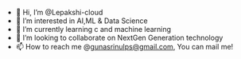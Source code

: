 - 👋 Hi, I’m @Lepakshi-cloud 
- 👀 I’m interested in AI,ML & Data Science
- 🌱 I’m currently learning c and machine learning
- 💞️ I’m looking to collaborate on NextGen Generation technology
- 📫 How to reach me @gunasrinulps@gmail.com, You can mail me!
